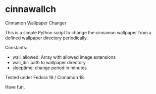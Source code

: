 cinnawallch
===========

Cinnamon Wallpaper Changer

This is a simple Python script to change the cinnamon wallpaper from a defined wallpaper directory periodically.

Constants:
- wall_allowed: Array with allowed image extensions
- wall_dir: path to wallpaper directory
- sleeptime: change period in minutes

Tested under Fedora 19 / Cinnamon 18.

Have fun.
